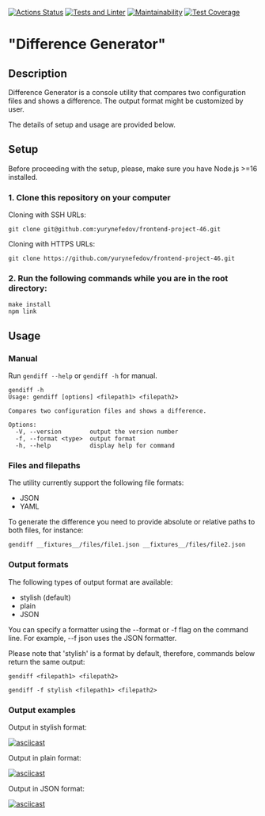 [![Actions Status](https://github.com/yurynefedov/frontend-project-46/workflows/hexlet-check/badge.svg)](https://github.com/yurynefedov/frontend-project-46/actions)
[![Tests and Linter](https://github.com/yurynefedov/frontend-project-46/actions/workflows/nodejs.yml/badge.svg)](https://github.com/yurynefedov/frontend-project-46/actions/workflows/nodejs.yml)
[![Maintainability](https://api.codeclimate.com/v1/badges/4b7cddd0c9831da76551/maintainability)](https://codeclimate.com/github/yurynefedov/frontend-project-46/maintainability)
[![Test Coverage](https://api.codeclimate.com/v1/badges/4b7cddd0c9831da76551/test_coverage)](https://codeclimate.com/github/yurynefedov/frontend-project-46/test_coverage)

# "Difference Generator"

## Description

Difference Generator is a console utility that compares two configuration files and shows a difference. The output format might be customized by user.

The details of setup and usage are provided below.

## Setup

Before proceeding with the setup, please, make sure you have Node.js >=16 installed.

### 1. Clone this repository on your computer

Cloning with SSH URLs:
```
git clone git@github.com:yurynefedov/frontend-project-46.git 
```
Cloning with HTTPS URLs:
```
git clone https://github.com/yurynefedov/frontend-project-46.git 
```

### 2. Run the following commands while you are in the root directory:

```
make install
npm link 
```

## Usage

### Manual

Run `gendiff --help` or `gendiff -h` for manual.

    gendiff -h
    Usage: gendiff [options] <filepath1> <filepath2>

    Compares two configuration files and shows a difference.

    Options:
      -V, --version        output the version number
      -f, --format <type>  output format
      -h, --help           display help for command

### Files and filepaths

The utility currently support the following file formats:

- JSON
- YAML

To generate the difference you need to provide absolute or relative paths to both files, for instance:

```
gendiff __fixtures__/files/file1.json __fixtures__/files/file2.json
```

### Output formats

The following types of output format are available:

- stylish (default)
- plain
- JSON

You can specify a formatter using the --format or -f flag on the command line. For example, --f json uses the JSON formatter.

Please note that 'stylish' is a format by default, therefore, commands below return the same output:
```
gendiff <filepath1> <filepath2>

gendiff -f stylish <filepath1> <filepath2>
```

### Output examples

Output in stylish format:

[![asciicast](https://asciinema.org/a/543053.svg)](https://asciinema.org/a/543053)

Output in plain format:

[![asciicast](https://asciinema.org/a/543111.svg)](https://asciinema.org/a/543111)

Output in JSON format:

[![asciicast](https://asciinema.org/a/543395.svg)](https://asciinema.org/a/543395)

<!--
## All demos

Comparing two plain json files:

[![asciicast](https://asciinema.org/a/541298.svg)](https://asciinema.org/a/541298)

Comparing two plain yaml files:

[![asciicast](https://asciinema.org/a/541826.svg)](https://asciinema.org/a/541826)

Comparing two nested json files (output in stylish format):

[![asciicast](https://asciinema.org/a/543053.svg)](https://asciinema.org/a/543053)

Comparing two nested yaml files (output in stylish format):

[![asciicast](https://asciinema.org/a/543056.svg)](https://asciinema.org/a/543056)

Comparing two nested json files (output in plain format):

[![asciicast](https://asciinema.org/a/543109.svg)](https://asciinema.org/a/543109)

Comparing two nested yaml files (output in plain format):

[![asciicast](https://asciinema.org/a/543111.svg)](https://asciinema.org/a/543111)

Comparing two nested json files (output in json format):

[![asciicast](https://asciinema.org/a/543394.svg)](https://asciinema.org/a/543394)

Comparing two nested yaml files (output in json format):

[![asciicast](https://asciinema.org/a/543395.svg)](https://asciinema.org/a/543395)
-->